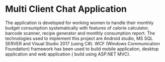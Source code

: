 Multi Client Chat Application
=============================

The application is developed for working women to handle their monthly budget consumption systematically 
with features of calorie calculator, barcode scanner, recipe generator and monthly consumption report.
The technologies used to implement this project are Android studio, MS SQL SERVER and Visual Studio 2017 
(using C#). WCF (Windows Communication Foundation) framework has been used to build mobile application,
desktop application and web application ( build using ASP.NET MVC).
